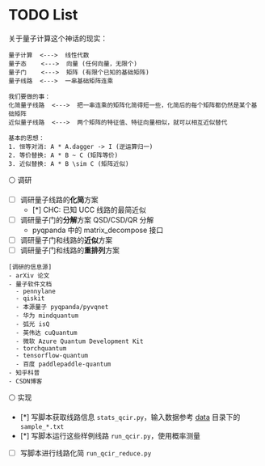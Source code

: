 # TODO List

关于量子计算这个神话的现实：

```
量子计算  <--->  线性代数
量子态    <--->  向量 (任何向量，无限个)
量子门    <--->  矩阵 (有限个已知的基础矩阵)
量子线路  <--->  一串基础矩阵连乘

我们要做的事：
化简量子线路  <--->  把一串连乘的矩阵化简得短一些，化简后的每个矩阵都仍然是某个基础矩阵
近似量子线路  <--->  两个矩阵的特征值、特征向量相似，就可以相互近似替代

基本的思想：
1. 恒等对消: A * A.dagger -> I (逆运算归一)
2. 等价替换: A * B ~ C (矩阵等价)
3. 近似替换: A * B \sim C (矩阵近似)
```

⚪ 调研

- [ ] 调研量子线路的**化简**方案
  - [*] CHC: 已知 UCC 线路的最简近似
- [ ] 调研量子门的**分解**方案 QSD/CSD/QR 分解
  - pyqpanda 中的 matrix_decompose 接口
- [ ] 调研量子门和线路的**近似**方案
- [ ] 调研量子门和线路的**重排列**方案

```
[调研的信息源]
- arXiv 论文
- 量子软件文档
  - pennylane
  - qiskit
  - 本源量子 pyqpanda/pyvqnet
  - 华为 mindquantum
  - 弧光 isQ
  - 英伟达 cuQuantum
  - 微软 Azure Quantum Development Kit
  - torchquantum
  - tensorflow-quantum
  - 百度 paddlepaddle-quantum
- 知乎科普
- CSDN博客
```

⚪ 实现

- [*] 写脚本获取线路信息 `stats_qcir.py`，输入数据参考 [data](./data) 目录下的 `sample_*.txt`
- [*] 写脚本运行这些样例线路 `run_qcir.py`，使用概率测量
- [ ] 写脚本进行线路化简 `run_qcir_reduce.py`
